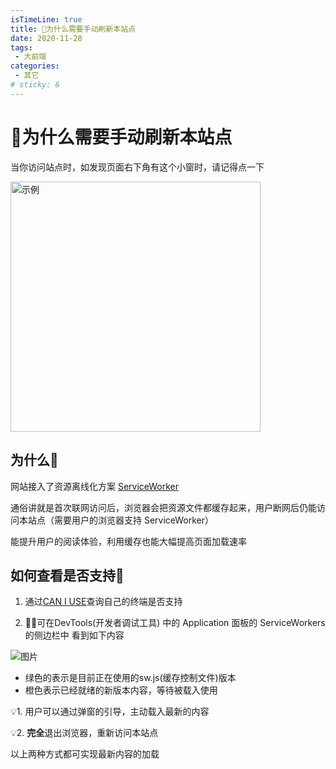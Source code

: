 ```yaml
---
isTimeLine: true
title: 🤔为什么需要手动刷新本站点
date: 2020-11-28
tags:
 - 大前端
categories:
 - 其它
# sticky: 6
---
```


# 🤔为什么需要手动刷新本站点

当你访问站点时，如发现页面右下角有这个小窗时，请记得点一下
<div>
    <img width="400px;" src ="https://img.cdn.sugarat.top/mdImg/MTYwNjU0NzUyMDQwNg==606547520406" alt="示例"/>
</div>

## 为什么🤔
网站接入了资源离线化方案 [ServiceWorker](https://developer.mozilla.org/zh-CN/docs/Web/API/Service_Worker_API)

通俗讲就是首次联网访问后，浏览器会把资源文件都缓存起来，用户断网后仍能访问本站点（需要用户的浏览器支持 ServiceWorker）

能提升用户的阅读体验，利用缓存也能大幅提高页面加载速率

## 如何查看是否支持🤪
1. 通过[CAN I USE](https://caniuse.com/?search=serviceworker)查询自己的终端是否支持

2. 可在DevTools(开发者调试工具) 中的 Application 面板的 ServiceWorkers的侧边栏中 看到如下内容

![图片](https://img.cdn.sugarat.top/mdImg/MTYwNjU0OTYzNDg5NQ==606549634895)

* 绿色的表示是目前正在使用的sw.js(缓存控制文件)版本
* 橙色表示已经就绪的新版本内容，等待被载入使用

💡1. 用户可以通过弹窗的引导，主动载入最新的内容

💡2. **完全**退出浏览器，重新访问本站点

以上两种方式都可实现最新内容的加载
